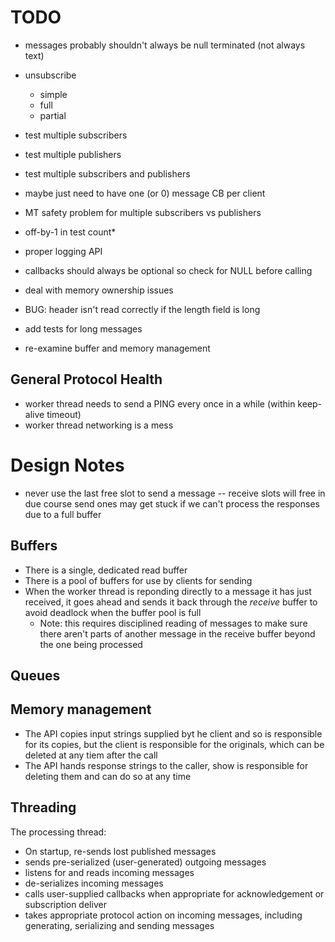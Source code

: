 
# TODO

* messages probably shouldn't always be null terminated (not always text)
* unsubscribe
    * simple
    * full
    * partial
* test multiple subscribers
* test multiple publishers
* test multiple subscribers and publishers
* maybe just need to have one (or 0) message CB per client
* MT safety problem for multiple subscribers vs publishers

* off-by-1 in test count*
* proper logging API
* callbacks should always be optional so check for NULL before calling

* deal with memory ownership issues

* BUG: header isn't read correctly if the length field is long
* add tests for long messages

* re-examine buffer and memory management

## General Protocol Health

* worker thread needs to send a PING every once in a while (within keep-alive timeout)
* worker thread networking is a mess

# Design Notes

* never use the last free slot to send a message -- receive slots
will free in due course send ones may get stuck if we can't process
the responses due to a full buffer

## Buffers

* There is a single, dedicated read buffer
* There is a pool of buffers for use by clients for sending
* When the worker thread is reponding directly to a message it has just received,
it goes ahead and sends it back through the *receive* buffer to avoid deadlock
when the buffer pool is full
    * Note: this requires disciplined reading of messages to make sure there
    aren't parts of another message in the receive buffer beyond the one being processed

## Queues

## Memory management
* The API copies input strings supplied byt he client and so is
responsible for its copies,
but the client is responsible for the originals, which can be deleted at
any tiem after the call
* The API hands response strings to the caller, show is
responsible for deleting them
and can do so at any time

## Threading

The processing thread:
* On startup, re-sends lost published messages
* sends pre-serialized (user-generated) outgoing messages
* listens for and reads incoming messages
* de-serializes incoming messages
* calls user-supplied callbacks when appropriate for acknowledgement or
subscription deliver
* takes appropriate protocol action on incoming messages, including generating,
serializing and sending messages
